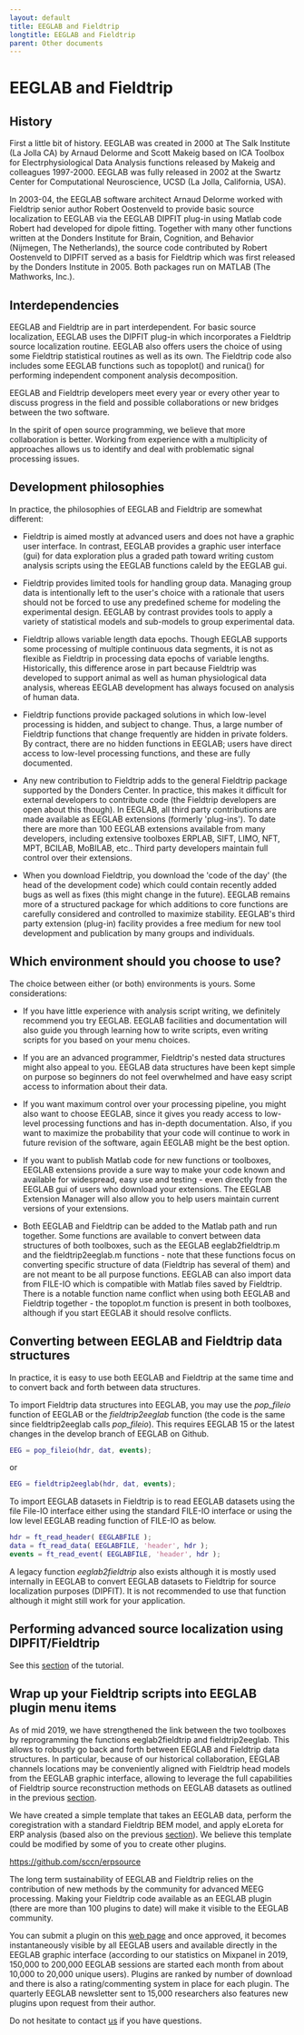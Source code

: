```yaml
---
layout: default
title: EEGLAB and Fieldtrip
longtitle: EEGLAB and Fieldtrip
parent: Other documents
---
```


 EEGLAB and Fieldtrip
=========================

History
--------

First a little bit of history. EEGLAB was created in 2000 at The Salk
Institute (La Jolla CA) by Arnaud Delorme and Scott Makeig based on ICA
Toolbox for Electrphysiological Data Analysis functions released by
Makeig and colleagues 1997-2000. EEGLAB was fully released in 2002 at
the Swartz Center for Computational Neuroscience, UCSD (La Jolla,
California, USA). 

In 2003-04, the EEGLAB software architect Arnaud
Delorme worked with Fieldtrip senior author Robert Oostenveld to provide
basic source localization to EEGLAB via the EEGLAB DIPFIT plug-in using
Matlab code Robert had developed for dipole fitting. Together with many
other functions written at the Donders Institute for Brain, Cognition,
and Behavior (Nijmegen, The Netherlands), the source code contributed by
Robert Oostenveld to DIPFIT served as a basis for Fieldtrip which was
first released by the Donders Institute in 2005. Both packages run on
MATLAB (The Mathworks, Inc.).

Interdependencies
-------------------

EEGLAB and Fieldtrip are in part interdependent. For basic source
localization, EEGLAB uses the DIPFIT plug-in which incorporates a
Fieldtrip source localization routine. EEGLAB also offers users the
choice of using some Fieldtrip statistical routines as well as its own.
The Fieldtrip code also includes some EEGLAB functions such as
topoplot() and runica() for performing independent component analysis
decomposition.

 EEGLAB and Fieldtrip developers meet every year or every
other year to discuss progress in the field and possible collaborations
or new bridges between the two software. 

In the spirit of open source
programming, we believe that more collaboration is better. Working from
experience with a multiplicity of approaches allows us to identify and
deal with problematic signal processing issues.

Development philosophies
--------------------------

In practice, the philosophies of EEGLAB and Fieldtrip are somewhat
different:

-   Fieldtrip is aimed mostly at advanced users and does not have a
    graphic user interface. In contrast, EEGLAB provides a graphic user
    interface (gui) for data exploration plus a graded path toward
    writing custom analysis scripts using the EEGLAB functions caleld by
    the EEGLAB gui.

-   Fieldtrip provides limited tools for handling group data. Managing
    group data is intentionally left to the user's choice with a
    rationale that users should not be forced to use any predefined
    scheme for modeling the experimental design. EEGLAB by contrast
    provides tools to apply a variety of statistical models and
    sub-models to group experimental data.

-   Fieldtrip allows variable length data epochs. Though EEGLAB supports
    some processing of multiple continuous data segments, it is not as
    flexible as Fieldtrip in processing data epochs of variable lengths.
    Historically, this difference arose in part because Fieldtrip was
    developed to support animal as well as human physiological data
    analysis, whereas EEGLAB development has always focused on analysis
    of human data.

-   Fieldtrip functions provide packaged solutions in which low-level
    processing is hidden, and subject to change. Thus, a large number of
    Fieldtrip functions that change frequently are hidden in private
    folders. By contract, there are no hidden functions in EEGLAB; users
    have direct access to low-level processing functions, and these are
    fully documented.


-   Any new contribution to Fieldtrip adds to the general Fieldtrip
    package supported by the Donders Center. In practice, this makes it
    difficult for external developers to contribute code (the Fieldtrip
    developers are open about this though). In EEGLAB, all third party
    contributions are made available as EEGLAB extensions (formerly
    'plug-ins'). To date there are more than 100 EEGLAB extensions
    available from many developers, including extensive toolboxes
    ERPLAB, SIFT, LIMO, NFT, MPT, BCILAB, MoBILAB, etc.. Third party
    developers maintain full control over their extensions.


-   When you download Fieldtrip, you download the 'code of the day' (the
    head of the development code) which could contain recently added
    bugs as well as fixes (this might change in the future). EEGLAB
    remains more of a structured package for which additions to core
    functions are carefully considered and controlled to maximize
    stability. EEGLAB's third party extension (plug-in) facility
    provides a free medium for new tool development and publication by
    many groups and individuals.

Which environment should you choose to use?
---------------------------------------------

The choice between either (or both) environments is yours. Some
considerations:

-   If you have little experience with analysis script writing, we
    definitely recommend you try EEGLAB. EEGLAB facilities and
    documentation will also guide you through learning how to write
    scripts, even writing scripts for you based on your menu choices.

-   If you are an advanced programmer, Fieldtrip's nested data
    structures might also appeal to you. EEGLAB data structures have
    been kept simple on purpose so beginners do not feel overwhelmed and
    have easy script access to information about their data.

-   If you want maximum control over your processing pipeline, you might
    also want to choose EEGLAB, since it gives you ready access to
    low-level processing functions and has in-depth documentation. Also,
    if you want to maximize the probability that your code will continue
    to work in future revision of the software, again EEGLAB might be
    the best option.


-   If you want to publish Matlab code for new functions or toolboxes,
    EEGLAB extensions provide a sure way to make your code known and
    available for widespread, easy use and testing - even directly from
    the EEGLAB gui of users who download your extensions. The EEGLAB
    Extension Manager will also allow you to help users maintain current
    versions of your extensions.


-   Both EEGLAB and Fieldtrip can be added to the Matlab path and run
    together. Some functions are available to convert between data
    structures of both toolboxes, such as the EEGLAB eeglab2fieldtrip.m
    and the fieldtrip2eeglab.m functions - note that these functions
    focus on converting specific structure of data (Fieldtrip has
    several of them) and are not meant to be all purpose functions.
    EEGLAB can also import data from FILE-IO which is compatible with
    Matlab files saved by Fieldtrip. There is a notable function name
    conflict when using both EEGLAB and Fieldtrip together - the
    topoplot.m function is present in both toolboxes, although if you
    start EEGLAB it should resolve conflicts.

Converting between EEGLAB and Fieldtrip data structures
--------------------------------------------------------

In practice, it is easy to use both EEGLAB and Fieldtrip at the same
time and to convert back and forth between data structures.

To import Fieldtrip data structures into EEGLAB, you may use the
*pop_fileio* function of EEGLAB or the *fieldtrip2eeglab* function (the
code is the same since fieldtrip2eeglab calls *pop_fileio*). This
requires EEGLAB 15 or the latest changes in the develop branch of EEGLAB
on Github.

``` matlab
EEG = pop_fileio(hdr, dat, events);
```

or

``` matlab
EEG = fieldtrip2eeglab(hdr, dat, events);
```

To import EEGLAB datasets in Fieldtrip is to read EEGLAB datasets using
the file File-IO interface either using the standard FILE-IO interface
or using the low level EEGLAB reading function of FILE-IO as below.

``` matlab
hdr = ft_read_header( EEGLABFILE );
data = ft_read_data( EEGLABFILE, 'header', hdr );
events = ft_read_event( EEGLABFILE, 'header', hdr );
```

A legacy function *eeglab2fieldtrip* also exists although it is mostly
used internally in EEGLAB to convert EEGLAB datasets to Fieldtrip for
source localization purposes (DIPFIT). It is not recommended to use that
function although it might still work for your application.

Performing advanced source localization using DIPFIT/Fieldtrip
---------------------------------------------------------------

See this [section](/tutorials/09_source/EEG_sources)
of the tutorial.

Wrap up your Fieldtrip scripts into EEGLAB plugin menu items
----------------------------------------------------------------

As of mid 2019, we have strengthened the link between the two toolboxes
by reprogramming the functions eeglab2fieldtrip and fieldtrip2eeglab.
This allows to robustly go back and forth between EEGLAB and Fieldtrip
data structures. In particular, because of our historical collaboration,
EEGLAB channels locations may be conveniently aligned with Fieldtrip
head models from the EEGLAB graphic interface, allowing to leverage the
full capabilities of Fieldtrip source reconstruction methods on EEGLAB
datasets as outlined in the previous
[section](/tutorials/09_source/EEG_sources.html#advanced-source-reconstruction-using-dipfitfieldtrip).

We have created a simple template that takes an EEGLAB data, perform the
coregistration with a standard Fieldtrip BEM model, and apply eLoreta
for ERP analysis (based also on the previous
[section](/tutorials/09_source/EEG_sources.html#advanced-source-reconstruction-using-dipfitfieldtrip)).
We believe this template could be modified by some of you to create
other plugins.

<https://github.com/sccn/erpsource>

The long term sustainability of EEGLAB and Fieldtrip relies on the
contribution of new methods by the community for advanced MEEG
processing. Making your Fieldtrip code available as an EEGLAB plugin
(there are more than 100 plugins to date) will make it visible to the
EEGLAB community. 

You can submit a plugin on this [web page](https://sccn.ucsd.edu/eeglab/plugin_uploader/upload_form.php) and
once approved, it becomes instantaneously visible by all EEGLAB users
and available directly in the EEGLAB graphic interface (according to our
statistics on Mixpanel in 2019, 150,000 to 200,000 EEGLAB sessions are
started each month from about 10,000 to 20,000 unique users). Plugins
are ranked by number of download and there is also a rating/commenting
system in place for each plugin. The quarterly EEGLAB newsletter sent to
15,000 researchers also features new plugins upon request from their
author.

Do not hesitate to contact [us](mailto:eeglab@sccn.ucsd.edu) if you have
questions.
